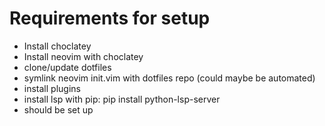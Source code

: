 # Requirements for setup

- Install choclatey
- Install neovim with choclatey
- clone/update dotfiles
- symlink neovim init.vim with dotfiles repo (could maybe be automated)
- install plugins
- install lsp with pip:
    pip install python-lsp-server
- should be set up
